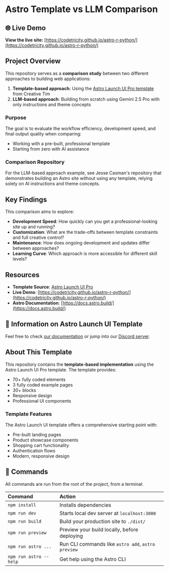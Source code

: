 # Astro Template vs LLM Comparison

## 🌐 Live Demo

**View the live site:** [https://codetricity.github.io/astro-r-python/](https://codetricity.github.io/astro-r-python/)

## Project Overview

This repository serves as a **comparison study** between two different approaches to building web applications:

1. **Template-based approach**: Using the [Astro Launch UI Pro template](https://www.creative-tim.com/astro/launch-ui-pro/) from Creative Tim
2. **LLM-based approach**: Building from scratch using Gemini 2.5 Pro with only instructions and theme concepts

### Purpose

The goal is to evaluate the workflow efficiency, development speed, and final output quality when comparing:

- Working with a pre-built, professional template
- Starting from zero with AI assistance

### Comparison Repository

For the LLM-based approach example, see Jesse Casman's repository that demonstrates building an Astro site without using any template, relying solely on AI instructions and theme concepts.

## Key Findings

This comparison aims to explore:

- **Development Speed**: How quickly can you get a professional-looking site up and running?
- **Customization**: What are the trade-offs between template constraints and full creative control?
- **Maintenance**: How does ongoing development and updates differ between approaches?
- **Learning Curve**: Which approach is more accessible for different skill levels?

## Resources

- **Template Source**: [Astro Launch UI Pro](https://www.creative-tim.com/astro/launch-ui-pro/)
- **Live Demo**: [https://codetricity.github.io/astro-r-python/](https://codetricity.github.io/astro-r-python/)
- **Astro Documentation**: [https://docs.astro.build/](https://docs.astro.build/)

## 👀 Information on Astro Launch UI Template

Feel free to check [our documentation](https://www.creative-tim.com/learning-lab/astro/overview/astro-launch-ui) or jump into our [Discord server](https://discord.com/invite/TGZqBvZB).


## About This Template

This repository contains the **template-based implementation** using the Astro Launch UI Pro template. The template provides:

- 70+ fully coded elements
- 3 fully coded example pages  
- 30+ blocks
- Responsive design
- Professional UI components

### Template Features

The Astro Launch UI template offers a comprehensive starting point with:
- Pre-built landing pages
- Product showcase components
- Shopping cart functionality
- Authentication flows
- Modern, responsive design



## 🧞 Commands

All commands are run from the root of the project, from a terminal:

| Command                | Action                                             |
| :--------------------- | :------------------------------------------------- |
| `npm install`          | Installs dependencies                              |
| `npm run dev`          | Starts local dev server at `localhost:3000`        |
| `npm run build`        | Build your production site to `./dist/`            |
| `npm run preview`      | Preview your build locally, before deploying       |
| `npm run astro ...`    | Run CLI commands like `astro add`, `astro preview` |
| `npm run astro --help` | Get help using the Astro CLI                       |
